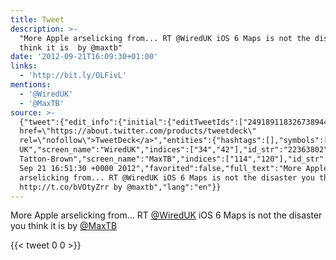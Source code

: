 ```yaml
---
title: Tweet
description: >-
  "More Apple arselicking from... RT @WiredUK iOS 6 Maps is not the disaster you
  think it is  by @maxtb"
date: '2012-09-21T16:09:30+01:00'
links:
  - 'http://bit.ly/OLFivL'
mentions:
  - '@WiredUK'
  - '@MaxTB'
source: >-
  {"tweet":{"edit_info":{"initial":{"editTweetIds":["249189118326738944"],"editableUntil":"2012-09-21T17:51:30.176Z","editsRemaining":"5","isEditEligible":true}},"retweeted":false,"source":"<a
  href=\"https://about.twitter.com/products/tweetdeck\"
  rel=\"nofollow\">TweetDeck</a>","entities":{"hashtags":[],"symbols":[],"user_mentions":[{"name":"WIRED
  UK","screen_name":"WiredUK","indices":["34","42"],"id_str":"22363802","id":"22363802"},{"name":"Maximilian
  Tatton-Brown","screen_name":"MaxTB","indices":["114","120"],"id_str":"16542547","id":"16542547"}],"urls":[{"url":"http://t.co/bVOtyZrr","expanded_url":"http://bit.ly/OLFivL","display_url":"bit.ly/OLFivL","indices":["90","110"]}]},"display_text_range":["0","120"],"favorite_count":"0","id_str":"249189118326738944","truncated":false,"retweet_count":"0","id":"249189118326738944","possibly_sensitive":false,"created_at":"Fri
  Sep 21 16:51:30 +0000 2012","favorited":false,"full_text":"More Apple
  arselicking from... RT @WiredUK iOS 6 Maps is not the disaster you think it is
  http://t.co/bVOtyZrr by @maxtb","lang":"en"}}
---
```

More Apple arselicking from... RT [@WiredUK](https://twitter.com/@WiredUK) iOS 6 Maps is not the disaster you think it is  by [@MaxTB](https://twitter.com/@MaxTB)
    
{{< tweet 0 0 >}}
    
